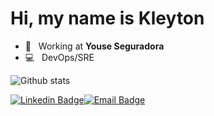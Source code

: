 # Hi, my name is Kleyton

- 🏢 &nbsp; Working at **Youse Seguradora**
- 💻 &nbsp; DevOps/SRE


![Github stats](https://github-readme-stats.vercel.app/api?username=kleytonhsantos&show_icons=true)

[![Linkedin Badge](https://img.shields.io/badge/-LinkedIn-blue?style=flat-square&logo=Linkedin&logoColor=white&link=https://www.linkedin.com/in/expertit)](https://www.linkedin.com/in/expertit)[![Email Badge](https://img.shields.io/badge/-Email-red?style=flat-square&logo=Gmail&logoColor=white)](mailto:kleytonhsantos@gmail.com)
